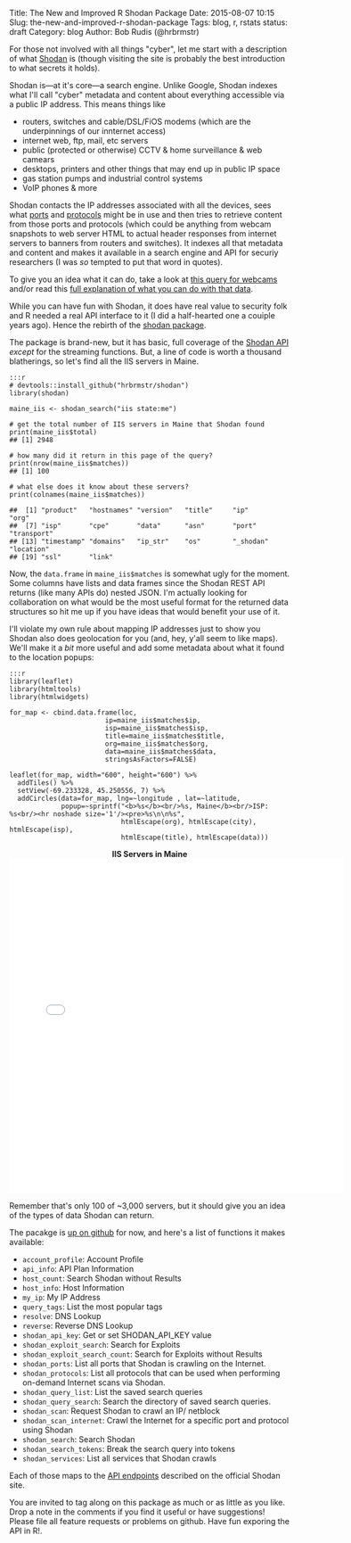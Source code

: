 Title: The New and Improved R Shodan Package
Date: 2015-08-07 10:15
Slug: the-new-and-improved-r-shodan-package
Tags: blog, r, rstats
status: draft
Category: blog
Author: Bob Rudis (@hrbrmstr)

For those not involved with all things "cyber", let me start with a description of what [Shodan](http://shodan.io/) is (though visiting the site is probably the best introduction to what secrets it holds).

Shodan is&mdash;at it's core&mdash;a search engine. Unlike Google, Shodan indexes what I'll call "cyber" metadata and content about everything accessible via a public IP address. This means things like

- routers, switches and cable/DSL/FiOS modems (which are the underpinnings of our innternet access)
- internet web, ftp, mail, etc servers
- public (protected or otherwise) CCTV & home surveillance & web camears
- desktops, printers and other things that may end up in public IP space
- gas station pumps and industrial control systems
- VoIP phones & more

Shodan contacts the IP addresses associated with all the devices, sees what [ports](https://en.wikipedia.org/wiki/List_of_TCP_and_UDP_port_numbers) and [protocols](https://en.wikipedia.org/wiki/Internet_Protocol) might be in use and then tries to retrieve content from those ports and protocols (which could be anything from webcam snapshots to web server HTML to actual header responses from internet servers to banners from routers and switches). It indexes all that metadata and content and makes it available in a search engine and API for securiy researchers (I was _so_ tempted to put that word in quotes).

To give you an idea what it can do, take a look at [this query for webcams](https://www.shodan.io/search?query=Server%3A+SQ-WEBCAM) and/or read this [full explanation of what you can do with that data](http://null-byte.wonderhowto.com/how-to/hack-like-pro-find-vulnerable-webcams-across-globe-using-shodan-0154830/).

While you can have fun with Shodan, it does have real value to security folk and R needed a real API interface to it (I did a half-hearted one a couiple years ago). Hence the rebirth of the [shodan package](https://github.com/hrbrmstr/shodan).

The package is brand-new, but it has basic, full coverage of the [Shodan API](https://developer.shodan.io/api) _except_ for the streaming functions. But, a line of code is worth a thousand blatherings, so let's find all the IIS servers in Maine.

    :::r
    # devtools::install_github("hrbrmstr/shodan")
    library(shodan)

    maine_iis <- shodan_search("iis state:me")

    # get the total number of IIS servers in Maine that Shodan found
    print(maine_iis$total) 
    ## [1] 2948

    # how many did it return in this page of the query?
    print(nrow(maine_iis$matches))
    ## [1] 100

    # what else does it know about these servers?
    print(colnames(maine_iis$matches))

    ##  [1] "product"   "hostnames" "version"   "title"     "ip"        "org"      
    ##  [7] "isp"       "cpe"       "data"      "asn"       "port"      "transport"
    ## [13] "timestamp" "domains"   "ip_str"    "os"        "_shodan"   "location" 
    ## [19] "ssl"       "link"  

Now, the `data.frame` in `maine_iis$matches` is somewhat ugly for the moment. Some columns have lists and data frames since the Shodan REST API returns (like many APIs do) nested JSON. I'm actually looking for collaboration on what would be the most useful format for the returned data structures so hit me up if you have ideas that would benefit your use of it.

I'll violate my own rule about mapping IP addresses just to show you Shodan also does geolocation for you (and, hey, y'all seem to like maps). We'll make it a _bit_ more useful and add some metadata about what it found to the location popups:

    :::r
    library(leaflet)
    library(htmltools)
    library(htmlwidgets)

    for_map <- cbind.data.frame(loc, 
                            ip=maine_iis$matches$ip,
                            isp=maine_iis$matches$isp,
                            title=maine_iis$matches$title,
                            org=maine_iis$matches$org,
                            data=maine_iis$matches$data,
                            stringsAsFactors=FALSE)

    leaflet(for_map, width="600", height="600") %>% 
      addTiles() %>% 
      setView(-69.233328, 45.250556, 7) %>% 
      addCircles(data=for_map, lng=~longitude , lat=~latitude, 
                 popup=~sprintf("<b>%s</b><br/>%s, Maine</b><br/>ISP: %s<br/><hr noshade size='1'/><pre>%s\n\n%s", 
                                htmlEscape(org), htmlEscape(city), htmlEscape(isp), 
                                htmlEscape(title), htmlEscape(data))) 


<center>
<b>IIS Servers in Maine</b>
<iframe style="max-width=100%" 
        src="/widgets/2015-08-08-shodan-01.html" 
        sandbox="allow-same-origin 
        allow-scripts" width="600" 
        height="600" 
        scrolling="no" 
        seamless="seamless" 
        frameBorder="0"></iframe>
</center>

Remember that's only 100 of ~3,000 servers, but it should give you an idea of the types of data Shodan can return.

The pacakge is [up on github](https://github.com/hrbrmstr/shodan) for now, and here's a list of functions it makes available:

-   `account_profile`: Account Profile
-   `api_info`: API Plan Information
-   `host_count`: Search Shodan without Results
-   `host_info`: Host Information
-   `my_ip`: My IP Address
-   `query_tags`: List the most popular tags
-   `resolve`: DNS Lookup
-   `reverse`: Reverse DNS Lookup
-   `shodan_api_key`: Get or set SHODAN\_API\_KEY value
-   `shodan_exploit_search`: Search for Exploits
-   `shodan_exploit_search_count`: Search for Exploits without Results
-   `shodan_ports`: List all ports that Shodan is crawling on the Internet.
-   `shodan_protocols`: List all protocols that can be used when performing on-demand Internet scans via Shodan.
-   `shodan_query_list`: List the saved search queries
-   `shodan_query_search`: Search the directory of saved search queries.
-   `shodan_scan`: Request Shodan to crawl an IP/ netblock
-   `shodan_scan_internet`: Crawl the Internet for a specific port and protocol using Shodan
-   `shodan_search`: Search Shodan
-   `shodan_search_tokens`: Break the search query into tokens
-   `shodan_services`: List all services that Shodan crawls

Each of those maps to the [API endpoints](https://developer.shodan.io/api) described on the official Shodan site.

You are invited to tag along on this package as much or as little as you like. Drop a note in the comments if you find it useful or have suggestions! Please file all feature requests or problems on github. Have fun exporing the API in R!.

